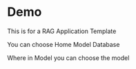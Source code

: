 # Demo


This is for a RAG Application Template

You can choose
Home
Model
Database

Where in Model you can choose the model

